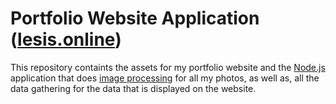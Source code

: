 # Portfolio Website Application ([lesis.online](https://lesis.online))

This repository containts the assets for my portfolio website and the [Node.js](https://nodejs.org/) application that does [image processing](/libs/photo_processor) for all my photos, as well as, all the data gathering for the data that is displayed on the website.